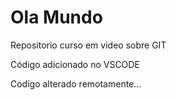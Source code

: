 # Ola Mundo
 Repositorio curso em video sobre GIT

Código adicionado no VSCODE

Codigo alterado remotamente...
